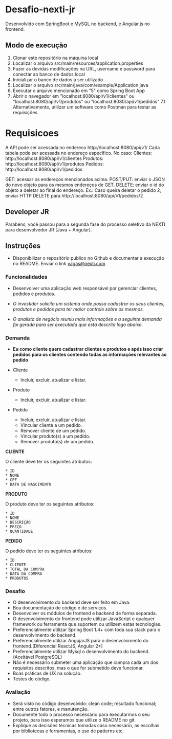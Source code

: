 # Desafio-nexti-jr

Desenvolvido com SpringBoot e MySQL no backend, e Angular.js no frontend.

## Modo de execução

1. Clonar este repositório na máquina local
2. Localizar o arquivo src/main/resources/application.properties
3. Fazer as devidas modificações na URL, username e password para conectar ao banco de dados local
4. Inicializar o banco de dados a ser utilizado
5. Localizar o arquivo src/main/java/com/example/Application.java
6. Executar o arquivo mencionado em "5" como Spring Boot App
7. Abrir o navegador em "localhost:8080/api/v1/clientes" ou "localhost:8080/api/v1/produtos" ou "localhost:8080/api/v1/pedidos"
7.1 Alternativamente, utilizar um software como Postman para testar as requisições

# Requisicoes

A API pode ser acessada no endereco http://localhost:8080/api/v1/
Cada tabela pode ser acessada no endereço específico. No caso:
Clientes: http://localhost:8080/api/v1/clientes
Produtos: http://localhost:8080/api/v1/produtos
Pedidos: http://localhost:8080/api/v1/pedidos

GET: acessar os endereços mencionados acima.
POST/PUT: enviar o JSON do novo objeto para os mesmos endereços de GET.
DELETE: enviar o id do objeto a deletar ao final do endereço. Ex.: Caso queira deletar o pedido 2, enviar HTTP DELETE para http://localhost:8080/api/v1/pedidos/2 

## Developer JR

Parabéns, você passou para a segunda fase do processo seletivo da NEXTI para desenvolvedor JR (Java + Angular).

## Instruções

- Disponibilizar o repositório público no Github e documentar a execução no README. Enviar o link vagas@nexti.com

### Funcionalidades

- Desenvolver uma aplicação web responsável por gerenciar clientes, pedidos e produtos.

- *O investidor solicita um sistema onde possa cadastrar os seus clientes, produtos e pedidos para ter maior controle sobre os mesmos.* 

- *O analista de negócio reuniu mais informações e a seguinte demanda foi gerada para ser executada que está descrita logo abaixo.*

### Demanda

- **Eu como cliente quero cadastrar clientes e produtos e após isso criar pedidos para os clientes contendo todas as informações relevantes ao pedido**

- Cliente
	- Incluir, excluir, atualizar e listar.
- Produto
	- Incluir, excluir, atualizar e listar.
- Pedido
	- Incluir, excluir, atualizar e listar.
	- Vincular cliente a um pedido.
    - Remover cliente de um pedido.
    - Vincular produto(s) a um pedido.
    - Remover produto(s) de um pedido.
	
**CLIENTE** 

O cliente deve ter os seguintes atributos:
```
* ID
* NOME
* CPF
* DATA DE NASCIMENTO
```

**PRODUTO** 

O produto deve ter os seguintes atributos:
```
* ID
* NOME
* DESCRIÇÃO
* PREÇO
* QUANTIDADE
```

**PEDIDO** 

O pedido deve ter os seguintes atributos:
```
* ID
* CLIENTE
* TOTAL DA COMPRA
* DATA DA COMPRA
* PRODUTOS

```


### Desafio
- O desenvolvimento do backend deve ser feito em Java.
- Boa documentação de código e de serviços.
- Desenvolver os módulos de frontend e backend de forma separada.
- O desenvolvimento do frontend pode utilizar JavaScript e qualquer framework ou ferramenta que suportem ou utilizem estas tecnologias.
- Preferencialmente utilizar Spring Boot 1.4+ com toda sua stack para o desenvolvimento do backend.
- Preferencialmente utilizar AngujarJS para o desenvolvimento do frontend.(Diferencial ReactJS, Angular 2+)
- Preferencialmente utilizar Mysql o desenvolvimento do backend.(Aceitável PostgreSQL)
- Não é necessário submeter uma aplicação que cumpra cada um dos requisitos descritos, mas o que for submetido deve funcionar.
- Boas práticas de UX na solução.
- Testes do código.

### Avaliação
- Será visto no código desenvolvido: clean code; resultado funcional; entre outros fatores, e manutenção. 
- Documente todo o processo necessário para executarmos o seu projeto, para isso esperamos que utilize o README no git.
- Explique as decisões técnicas tomadas caso necessário, as escolhas por bibliotecas e ferramentas, o uso de patterns etc.


